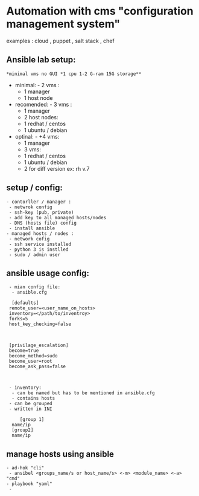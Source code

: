 # Automation with cms "configuration management system"
 examples : cloud , puppet , salt stack , chef
  ## Ansible lab setup:
    *minimal vms no GUI *1 cpu 1-2 G-ram 15G storage**
   - minimal:
    - 2 vms :
     - 1 manager
     - 1 host node 
   - recomended:
    - 3 vms :
     - 1 manager
     - 2 host nodes:
      - 1 redhat / centos
      - 1 ubuntu / debian
   - optinal:
    - +4 vms:
     - 1 manager 
     - 3 vms:
      - 1 redhat / centos
      - 1 ubuntu / debian
      - 2 for diff version ex: rh v.7 
   ## setup / config:
    - contorller / manager :
     - netwrok config 
     - ssh-key (pub, private)
     - add key to all managed hosts/nodes
     - DNS (hosts file) config
     - install ansible
    - managed hosts / nodes :
     - network cofig 
     - ssh service installed 
     - python 3 is instlled
     - sudo / admin user 
   ## ansible usage config:
     - mian config file:
      - ansible.cfg
     
      [defaults]
     remote_user=<user_name_on_hosts>
     inventory=</path/to/inventroy>
     forks=5
     host_key_checking=false



     [privilage_escalation]
     become=true
     become_method=sudo
     become_user=root
     become_ask_pass=false

     
      
     - inventory:
      - can be named but has to be mentioned in ansible.cfg 
      - contains hosts 
     - can be grouped 
     - written in INI
    
         [group 1]
      name/ip
      [group2]
      name/ip 
     
   ## manage hosts using ansible
    - ad-hok "cli"
     - ansibel <groups_name/s or host_name/s> <-m> <module_name> <-a> "cmd"  
    - playbook "yaml"
     -